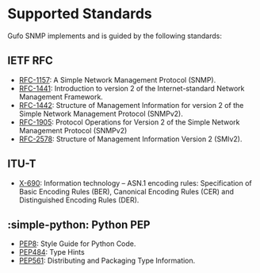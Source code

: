 # Supported Standards

Gufo SNMP implements and is guided by the following standards:

## IETF RFC

* [RFC-1157][RFC-1157]: A Simple Network Management Protocol (SNMP).
* [RFC-1441][RFC-1441]: Introduction to version 2 of the Internet-standard Network Management Framework.
* [RFC-1442][RFC-1442]: Structure of Management Information for version 2 of the Simple Network Management Protocol (SNMPv2).
* [RFC-1905][RFC-1905]: Protocol Operations for Version 2 of the Simple Network Management Protocol (SNMPv2) 
* [RFC-2578][RFC-2578]: Structure of Management Information Version 2 (SMIv2).

## ITU-T

* [X-690][X-690]: Information technology – ASN.1 encoding rules: Specification of Basic Encoding Rules (BER), Canonical Encoding Rules (CER) and Distinguished Encoding Rules (DER).

## :simple-python: Python PEP

* [PEP8][PEP8]: Style Guide for Python Code.
* [PEP484][PEP484]: Type Hints
* [PEP561][PEP561]: Distributing and Packaging Type Information.

[RFC-1157]: https://datatracker.ietf.org/doc/html/rfc1157
[RFC-1441]: https://datatracker.ietf.org/doc/html/rfc1441
[RFC-1442]: https://datatracker.ietf.org/doc/html/rfc1442
[RFC-1905]: https://datatracker.ietf.org/doc/html/rfc1905
[RFC-2578]: https://datatracker.ietf.org/doc/html/rfc2578
[PEP8]: https://peps.python.org/pep-0008/
[PEP484]: https://peps.python.org/pep-0484/
[PEP561]: https://peps.python.org/pep-0561/
[X-690]: https://www.itu.int/rec/T-REC-X.690
